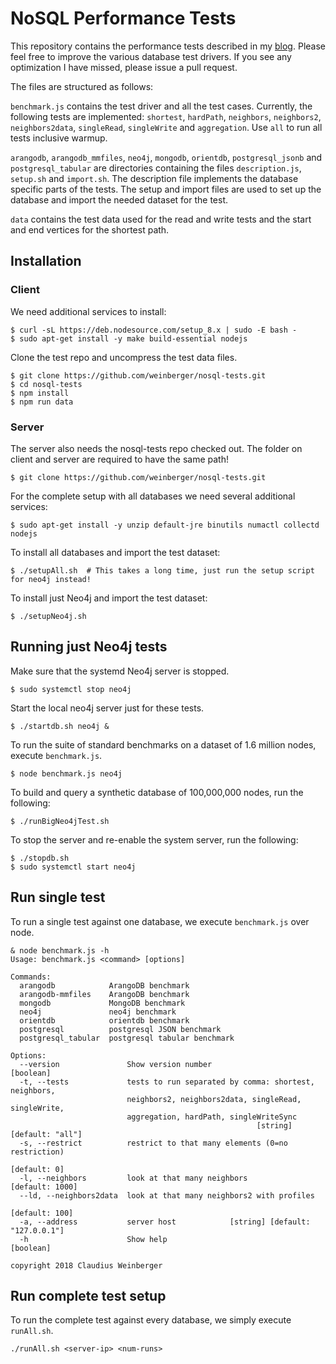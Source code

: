 # NoSQL Performance Tests

This repository contains the performance tests described in my [blog](https://www.arangodb.com/2018/02/nosql-performance-benchmark-2018-mongodb-postgresql-orientdb-neo4j-arangodb/). Please feel free to improve the various database test drivers. If you see any optimization I have missed, please issue a pull request.

The files are structured as follows:

`benchmark.js` contains the test driver and all the test cases. Currently, the following tests are implemented: `shortest`, `hardPath`, `neighbors`, `neighbors2`, `neighbors2data`, `singleRead`, `singleWrite` and `aggregation`. Use `all` to run all tests inclusive warmup.

`arangodb`, `arangodb_mmfiles`, `neo4j`, `mongodb`, `orientdb`, `postgresql_jsonb` and `postgresql_tabular` are directories containing the files `description.js`, `setup.sh` and `import.sh`. The description file implements the database specific parts of the tests. The setup and import files are used to set up the database and import the needed dataset for the test.

`data` contains the test data used for the read and write tests and the start and end vertices for the shortest path.

## Installation

### Client

We need additional services to install:

    $ curl -sL https://deb.nodesource.com/setup_8.x | sudo -E bash -
    $ sudo apt-get install -y make build-essential nodejs

Clone the test repo and uncompress the test data files.

    $ git clone https://github.com/weinberger/nosql-tests.git
    $ cd nosql-tests
    $ npm install
    $ npm run data

### Server

The server also needs the nosql-tests repo checked out. The folder on client and server are required to have the same path!

    $ git clone https://github.com/weinberger/nosql-tests.git

For the complete setup with all databases we need several additional services:

    $ sudo apt-get install -y unzip default-jre binutils numactl collectd nodejs
    
To install all databases and import the test dataset:

    $ ./setupAll.sh  # This takes a long time, just run the setup script for neo4j instead!

To install just Neo4j and import the test dataset:
    
    $ ./setupNeo4j.sh

## Running just Neo4j tests

Make sure that the systemd Neo4j server is stopped.

    $ sudo systemctl stop neo4j

Start the local neo4j server just for these tests.

    $ ./startdb.sh neo4j &

To run the suite of standard benchmarks on a dataset of 1.6 million nodes, execute `benchmark.js`.

    $ node benchmark.js neo4j

To build and query a synthetic database of 100,000,000 nodes, run the following:

    $ ./runBigNeo4jTest.sh

To stop the server and re-enable the system server, run the following:

    $ ./stopdb.sh
    $ sudo systemctl start neo4j

## Run single test

To run a single test against one database, we execute `benchmark.js` over node.

    & node benchmark.js -h
    Usage: benchmark.js <command> [options]

    Commands:
      arangodb            ArangoDB benchmark
      arangodb-mmfiles    ArangoDB benchmark
      mongodb             MongoDB benchmark
      neo4j               neo4j benchmark
      orientdb            orientdb benchmark
      postgresql          postgresql JSON benchmark
      postgresql_tabular  postgresql tabular benchmark

    Options:
      --version               Show version number                          [boolean]
      -t, --tests             tests to run separated by comma: shortest, neighbors,
                              neighbors2, neighbors2data, singleRead, singleWrite,
                              aggregation, hardPath, singleWriteSync
                                                           [string] [default: "all"]
      -s, --restrict          restrict to that many elements (0=no restriction)
                                                                        [default: 0]
      -l, --neighbors         look at that many neighbors            [default: 1000]
      --ld, --neighbors2data  look at that many neighbors2 with profiles
                                                                      [default: 100]
      -a, --address           server host            [string] [default: "127.0.0.1"]
      -h                      Show help                                    [boolean]

    copyright 2018 Claudius Weinberger

## Run complete test setup

To run the complete test against every database, we simply execute `runAll.sh`.

    ./runAll.sh <server-ip> <num-runs>    

